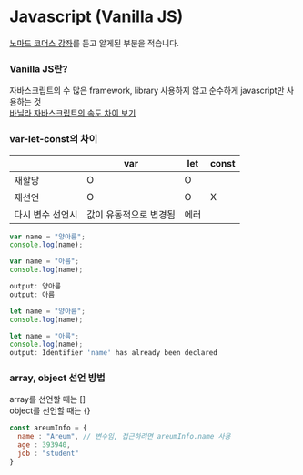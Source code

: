# Javascript (Vanilla JS)
[노마드 코더스 강좌](https://academy.nomadcoders.co/courses/enrolled/435558)를 듣고 알게된 부분을 적습니다.

### Vanilla JS란?
자바스크립트의 수 많은 framework, library 사용하지 않고 순수하게 javascript만 사용하는 것   
[바닐라 자바스크립트의 속도 차이 보기](http://vanilla-js.com/)

### var-let-const의 차이
| |var|let|const|
|-|--|----|-----|
|재할당|O|O||
|재선언|O|O|X|
|다시 변수 선언시|값이 유동적으로 변경됨|에러||
```javascript
var name = "양아름";
console.log(name);

var name = "아름";
console.log(name);

output: 양아름
output: 아름
```
```javascript
let name = "양아름";
console.log(name); 

let name = "아름";
console.log(name);
output: Identifier 'name' has already been declared
```

### array, object 선언 방법
array를 선언할 때는 []   
object를 선언할 때는 {}   
```javascript
const areumInfo = {
  name : "Areum", // 변수임, 접근하려면 areumInfo.name 사용
  age : 393940,
  job : "student"
}
```
